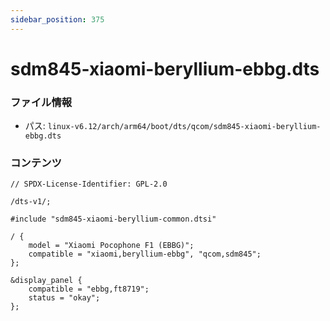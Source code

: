 ```yaml
---
sidebar_position: 375
---
```

# sdm845-xiaomi-beryllium-ebbg.dts

### ファイル情報

- パス: `linux-v6.12/arch/arm64/boot/dts/qcom/sdm845-xiaomi-beryllium-ebbg.dts`

### コンテンツ

```dts
// SPDX-License-Identifier: GPL-2.0

/dts-v1/;

#include "sdm845-xiaomi-beryllium-common.dtsi"

/ {
	model = "Xiaomi Pocophone F1 (EBBG)";
	compatible = "xiaomi,beryllium-ebbg", "qcom,sdm845";
};

&display_panel {
	compatible = "ebbg,ft8719";
	status = "okay";
};

```
